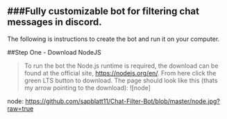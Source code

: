 ###Fully customizable bot for filtering chat messages in discord.
---
The following is instructions to create the bot and run it on your computer.

##Step One - Download NodeJS
> To run the bot the Node.js runtime is required, the download can be found at the official site, https://nodejs.org/en/. From here click the green LTS button to download. The page should look like this (thats my arrow pointing to the download): ![node]


node: https://github.com/sapblatt11/Chat-Filter-Bot/blob/master/node.jpg?raw=true
